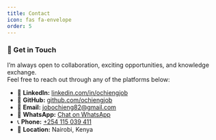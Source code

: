 ```yaml
---
title: Contact
icon: fas fa-envelope
order: 5
---
```


### 🤝 Get in Touch

I’m always open to collaboration, exciting opportunities, and knowledge exchange.  
Feel free to reach out through any of the platforms below:

- 💼 **LinkedIn:** [linkedin.com/in/ochiengjob](https://linkedin.com/in/ochiengjob)
- 🐙 **GitHub:** [github.com/ochiengjob](https://github.com/ochiengjob)
- 📧 **Email:** [jobochieng82@gmail.com](mailto:jobochieng82@gmail.com)
- 💬 **WhatsApp:** [Chat on WhatsApp](https://wa.me/254115039411)
- 📞 **Phone:** [+254 115 039 411](tel:+254115039411)
- 📍 **Location:** Nairobi, Kenya
